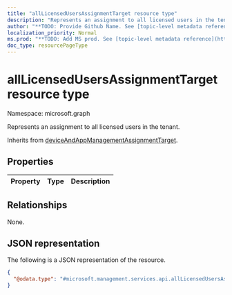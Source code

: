 ```yaml
---
title: "allLicensedUsersAssignmentTarget resource type"
description: "Represents an assignment to all licensed users in the tenant."
author: "**TODO: Provide Github Name. See [topic-level metadata reference](https://msgo.azurewebsites.net/add/document/guidelines/metadata.html#topic-level-metadata)**"
localization_priority: Normal
ms.prod: "**TODO: Add MS prod. See [topic-level metadata reference](https://msgo.azurewebsites.net/add/document/guidelines/metadata.html#topic-level-metadata)**"
doc_type: resourcePageType
---
```


# allLicensedUsersAssignmentTarget resource type


Namespace: microsoft.graph

Represents an assignment to all licensed users in the tenant.


Inherits from [deviceAndAppManagementAssignmentTarget](../resources/deviceandappmanagementassignmenttarget.md).

## Properties
|Property|Type|Description|
|:---|:---|:---|

## Relationships
None.

## JSON representation
The following is a JSON representation of the resource.
<!-- {
  "blockType": "resource",
  "@odata.type": "microsoft.management.services.api.allLicensedUsersAssignmentTarget"
}
-->
``` json
{
  "@odata.type": "#microsoft.management.services.api.allLicensedUsersAssignmentTarget"
}
```

